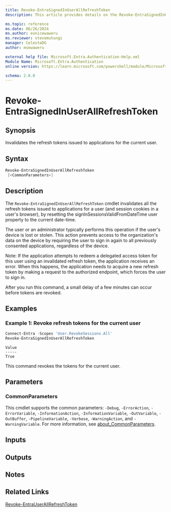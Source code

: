 ```yaml
---
title: Revoke-EntraSignedInUserAllRefreshToken
description: This article provides details on the Revoke-EntraSignedInUserAllRefreshToken command.

ms.topic: reference
ms.date: 06/26/2024
ms.author: eunicewaweru
ms.reviewer: stevemutungi
manager: CelesteDG
author: msewaweru

external help file: Microsoft.Entra.Authentication-Help.xml
Module Name: Microsoft.Entra.Authentication
online version: https://learn.microsoft.com/powershell/module/Microsoft.Entra.Authentication/Revoke-EntraSignedInUserAllRefreshToken

schema: 2.0.0
---
```


# Revoke-EntraSignedInUserAllRefreshToken

## Synopsis

Invalidates the refresh tokens issued to applications for the current user.

## Syntax

```powershell
Revoke-EntraSignedInUserAllRefreshToken
 [<CommonParameters>]
```

## Description

The `Revoke-EntraSignedInUserAllRefreshToken` cmdlet invalidates all the refresh tokens issued to applications for a user (and session cookies in a user's browser), by resetting the signInSessionsValidFromDateTime user property to the current date-time.

The user or an administrator typically performs this operation if the user's device is lost or stolen. This action prevents access to the organization's data on the device by requiring the user to sign in again to all previously consented applications, regardless of the device.

Note: If the application attempts to redeem a delegated access token for this user using an invalidated refresh token, the application receives an error. When this happens, the application needs to acquire a new refresh token by making a request to the authorized endpoint, which forces the user to sign in.

After you run this command, a small delay of a few minutes can occur before tokens are revoked.

## Examples

### Example 1: Revoke refresh tokens for the current user

```powershell
Connect-Entra -Scopes 'User.RevokeSessions.All'
Revoke-EntraSignedInUserAllRefreshToken
```

```Output
Value
-----
True
```

This command revokes the tokens for the current user.

## Parameters

### CommonParameters

This cmdlet supports the common parameters: `-Debug`, `-ErrorAction`, `-ErrorVariable`, `-InformationAction`, `-InformationVariable`, `-OutVariable`, `-OutBuffer`, `-PipelineVariable`, `-Verbose`, `-WarningAction`, and `-WarningVariable`. For more information, see [about_CommonParameters](https://go.microsoft.com/fwlink/?LinkID=113216).

## Inputs

## Outputs

## Notes

## Related Links

[Revoke-EntraUserAllRefreshToken](Revoke-EntraUserAllRefreshToken.md)

